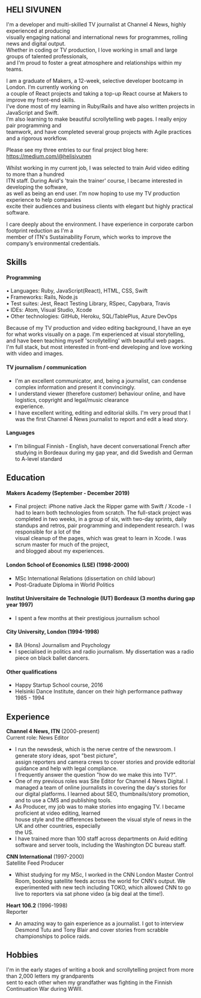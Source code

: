 ## HELI SIVUNEN

I'm a developer and multi-skilled TV journalist at Channel 4 News, highly experienced at producing  
visually engaging national and international news for programmes, rolling news and digital output.  
Whether in coding or TV production, I love working in small and large groups of talented professionals,  
and I'm proud to foster a great atmosphere and relationships within my teams.  

I am a graduate of Makers, a 12-week, selective developer bootcamp in London. I’m currently working on  
a couple of React projects and taking a top-up React course at Makers to improve my front-end skills.  
I’ve done most of my learning in Ruby/Rails and have also written projects in JavaScript and Swift.  
I’m also learning to make beautiful scrollytelling web pages. I really enjoy pair programming and  
teamwork, and have completed several group projects with Agile practices and a rigorous workflow.  

Please see my three entries to our final project blog here: https://medium.com/@helisivunen

Whilst working in my current job, I was selected to train Avid video editing to more than a hundred  
ITN staff. During Avid's 'train the trainer' course, I became interested in developing the software,  
as well as being an end user. I'm now hoping to use my TV production experience to help companies  
excite their audiences and business clients with elegant but highly practical software.  

I care deeply about the environment. I have experience in corporate carbon footprint reduction as I'm a  
member of ITN's Sustainability Forum, which works to improve the company’s environmental credentials.

## Skills

#### Programming

•	Languages: Ruby, JavaScript(React), HTML, CSS, Swift  
•	Frameworks: Rails, Node.js  
•	Test suites: Jest, React Testing Library, RSpec, Capybara, Travis  
•	IDEs: Atom, Visual Studio, Xcode  
•	Other technologies: GitHub, Heroku, SQL/TablePlus, Azure DevOps   

Because of my TV production and video editing background, I have an eye for what works visually on a page.
I'm experienced at visual storytelling, and have been teaching myself 'scrollytelling' with beautiful web pages.  
I'm full stack, but most interested in front-end developing and love working with video and images.

#### TV journalism / communication

- I'm an excellent communicator, and, being a journalist, can condense complex information and present it convincingly.
- I understand viewer (therefore customer) behaviour online, and have logistics, copyright and legal/music clearance  
  experience.
- I have excellent writing, editing and editorial skills. I'm very proud that I was the first Channel 4 News 
  journalist to report and edit a lead story.

#### Languages

- I'm bilingual Finnish - English, have decent conversational French after studying in Bordeaux during my 
gap year, and did Swedish and German to A-level standard

## Education

#### Makers Academy (September - December 2019)

- Final project: iPhone native Jack the Ripper game with Swift / Xcode - I had to learn both technologies 
from scratch. The full-stack project was completed in two weeks, in a group of six, with two-day sprints, 
daily standups and retros, pair programming and independent research.  I was responsible for a lot of the  
visual cleanup of the pages, which was great to learn in Xcode. I was scrum master for much of the project,  
and blogged about my experiences.

#### London School of Economics (LSE) (1998-2000)

- MSc International Relations (dissertation on child labour)
- Post-Graduate Diploma in World Politics

#### Institut Universitaire de Technologie (IUT) Bordeaux (3 months during gap year 1997)

- I spent a few months at their prestigious journalism school

#### City University, London (1994-1998)

- BA (Hons) Journalism and Psychology
- I specialised in politics and radio journalism. My dissertation was a radio piece on black ballet dancers.

#### Other qualifications

- Happy Startup School course, 2016 
- Helsinki Dance Institute, dancer on their high performance pathway 1985 - 1994

## Experience

**Channel 4 News, ITN** (2000-present)    
Current role: News Editor 
- I run the newsdesk, which is the nerve centre of the newsroom. I generate story ideas, spot "best picture",  
assign reporters and camera crews to cover stories and provide editorial guidance and help with legal compliance.  
I frequently answer the question "how do we make this into TV?".
- One of my previous roles was Site Editor for Channel 4 News Digital. I managed a team of online journalists 
in covering the day's stories for our digital platforms. I learned about SEO, thumbnails/story promotion, 
and to use a CMS and publishing tools.
- As Producer, my job was to make stories into engaging TV. I became proficient at video editing, learned  
house style and the differences between the visual style of news in the UK and other countries, especially  
the US.
- I have trained more than 100 staff across departments on Avid editing software and server tools, including 
the Washington DC bureau staff.

**CNN International** (1997-2000)   
Satellite Feed Producer
-	Whist studying for my MSc, I worked in the CNN London Master Control Room, booking satellite feeds across 
the world for CNN's output. We experimented with new tech including TOKO, which allowed CNN to go live to 
reporters via sat phone video (a big deal at the time!).

**Heart 106.2** (1996-1998)   
Reporter 
- An amazing way to gain experience as a journalist. I got to interview Desmond Tutu and Tony Blair and cover 
stories from scrabble championships to police raids.

## Hobbies
I'm in the early stages of writing a book and scrollytelling project from more than 2,000 letters my grandparents  
sent to each other when my grandfather was fighting in the Finnish Continuation War during WWII.
